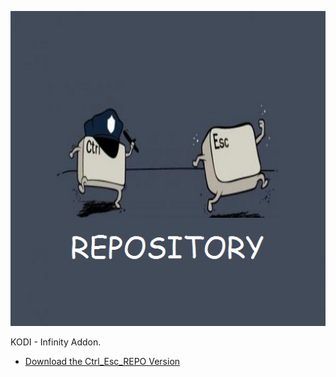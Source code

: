 ![Infinity Addon](icon.png)

KODI - Infinity Addon.



* [Download the Ctrl_Esc_REPO Version](https://bit.ly/3hWSzGi)




